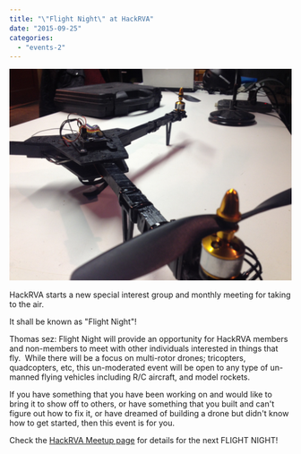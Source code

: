 ```yaml
---
title: "\"Flight Night\" at HackRVA"
date: "2015-09-25"
categories: 
  - "events-2"
---
```


[![tricopter2](images/tricopter2.jpg)](http://www.hackrva.org/blog/wp-content/uploads/2015/09/tricopter2.jpg)

HackRVA starts a new special interest group and monthly meeting for taking to the air.

It shall be known as "Flight Night"!

Thomas sez: Flight Night will provide an opportunity for HackRVA members and non-members to meet with other individuals interested in things that fly.  While there will be a focus on multi-rotor drones; tricopters, quadcopters, etc, this un-moderated event will be open to any type of un-manned flying vehicles including R/C aircraft, and model rockets.

If you have something that you have been working on and would like to bring it to show off to others, or have something that you built and can't figure out how to fix it, or have dreamed of building a drone but didn't know how to get started, then this event is for you.

Check the [HackRVA Meetup page](http://www.meetup.com/HackRVA-Meetup/) for details for the next FLIGHT NIGHT!
